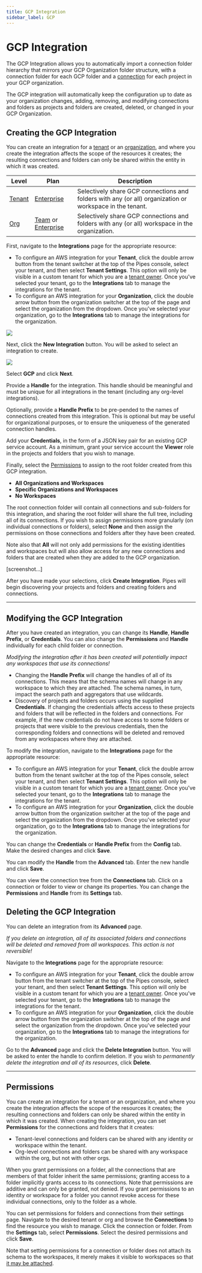 ```yaml
---
title: GCP Integration
sidebar_label: GCP
---
```


# GCP Integration

The GCP Integration allows you to automatically import a connection folder hierarchy that mirrors your GCP Organization folder structure, with a connection folder for each GCP folder and a [connection](/pipes/docs/connections) for each project in your GCP organization.

The GCP integration will automatically keep the configuration up to date as your organization changes, adding, removing, and modifying connections and folders as projects and folders are created, deleted, or changed in your GCP Organization.

## Creating the GCP Integration

You can create an integration for a [tenant](/pipes/docs/tenants/) or an [organization]((/pipes/docs/organizations)), and where you create the integration affects the scope of the resources it creates; the resulting connections and folders can only be shared within the entity in which it was created.

| Level                        | Plan                       | Description
|------------------------------|----------------------------|----------------
| [Tenant](/pipes/docs/tenants) | [Enterprise](/pipes/docs/plans/enterprise) | Selectively share GCP connections and folders with any (or all) organization or workspace in the tenant.
| [Org](/pipes/docs/organizations) | [Team](/pipes/docs/plans/team) or [Enterprise](/pipes/docs/plans/enterprise)  | Selectively share GCP connections and folders with any (or all) workspace in the organization.


First, navigate to the **Integrations** page for the appropriate resource:
- To configure an AWS integration for your **Tenant**, click the double arrow button from the tenant switcher at the top of the Pipes console, select your tenant, and then select **Tenant Settings**. This option will only be visible in a custom tenant for which you are a [tenant owner](people#tenant-roles).  Once you've selected your tenant, go to the **Integrations** tab to manage the integrations for the tenant.
- To configure an AWS integration for your **Organization**, click the double arrow button from the organization switcher at the top of the page and select the organization from the dropdown.  Once you've selected your organization, go to the **Integrations** tab to manage the integrations for the organization.




![](/images/docs/integrations_blank.png)

Next, click the **New Integration** button. You will be asked to select an integration to create.

![](/images/docs/integrations_new_gcp.png)

Select **GCP** and click **Next**.

Provide a **Handle** for the integration.  This handle should be meaningful and must be unique for all integrations in the tenant (including any org-level integrations).

Optionally, provide a **Handle Prefix** to be pre-pended to the names of connections created from this integration. This is optional but may be useful for organizational purposes, or to ensure the uniqueness of the generated connection handles.

Add your **Credentials**, in the form of a JSON key pair for an existing GCP service account.  As a minimum, grant your service account the **Viewer** role in the projects and folders that you wish to manage.

Finally, select the [Permissions](#permissions) to assign to the root folder created from this GCP integration.  
- **All Organizations and Workspaces**
- **Specific Organizations and Workspaces**
- **No Workspaces**

The root connection folder will contain all connections and sub-folders for this integration, and sharing the root folder will share the full tree, including all of its connections.  If you wish to assign permissions more granularly (on individual connections or folders), select **None** and then assign the permissions on those connections and folders after they have been created.

Note also that **All** will not only add permissions for the existing identities and workspaces but will also allow access for any new connections and folders that are created when they are added to the GCP organization.

[screenshot...]

After you have made your selections, click **Create Integration**.  Pipes will begin discovering your projects and folders and creating folders and connections.


---------

## Modifying the GCP Integration

After you have created an integration, you can change its **Handle**, **Handle Prefix**, or **Credentials**.  You can also change the **Permissions** and **Handle** individually for each child folder or connection.

*Modifying the integration after it has been created will potentially impact any workspaces that use its connections!*
- Changing the **Handle Prefix** will change the handles of all of its connections.
This means that the schema names will change in any workspace to which they are attached.  The schema names, in turn, impact the search path and aggregators that use wildcards.
- Discovery of projects and folders occurs using the supplied **Credentials**.  If changing the credentials affects access to these projects and folders that will be reflected in the folders and connections. For example, if the new credentials do not have access to some folders or projects that were visible to the previous credentials, then the corresponding folders and connections will be deleted and removed from any workspaces where they are attached.

To modify the integration, navigate to the **Integrations** page for the appropriate resource:
- To configure an AWS integration for your **Tenant**, click the double arrow button from the tenant switcher at the top of the Pipes console, select your tenant, and then select **Tenant Settings**. This option will only be visible in a custom tenant for which you are a [tenant owner](people#tenant-roles).  Once you've selected your tenant, go to the **Integrations** tab to manage the integrations for the tenant.
- To configure an AWS integration for your **Organization**, click the double arrow button from the organization switcher at the top of the page and select the organization from the dropdown.  Once you've selected your organization, go to the **Integrations** tab to manage the integrations for the organization.


You can change the **Credentials** or **Handle Prefix** from the **Config** tab.  Make the desired changes and click **Save**.

You can modify the **Handle** from the **Advanced** tab.  Enter the new handle and click **Save**.

You can view the connection tree from the **Connections** tab.  Click on a connection or folder to view or change its properties. You can change the **Permissions** and **Handle** from its **Settings** tab.


## Deleting the GCP Integration

You can delete an integration from its **Advanced** page.

*If you delete an integration, all of its associated folders and connections will be deleted and removed from all workspaces.  This action is not reversible!*

Navigate to the **Integrations** page for the appropriate resource:
- To configure an AWS integration for your **Tenant**, click the double arrow button from the tenant switcher at the top of the Pipes console, select your tenant, and then select **Tenant Settings**. This option will only be visible in a custom tenant for which you are a [tenant owner](people#tenant-roles).  Once you've selected your tenant, go to the **Integrations** tab to manage the integrations for the tenant.
- To configure an AWS integration for your **Organization**, click the double arrow button from the organization switcher at the top of the page and select the organization from the dropdown.  Once you've selected your organization, go to the **Integrations** tab to manage the integrations for the organization.

Go to the **Advanced** page and click the **Delete Integration** button. You will be asked to enter the handle to confirm deletion.  If you wish to *permanently delete the integration and all of its resources*, click **Delete**.

----------

## Permissions
You can create an integration for a tenant or an organization, and where you create the integration affects the scope of the resources it creates; the resulting connections and folders can only be shared within the entity in which it was created.  When creating the integration, you can set **Permissions** for the connections and folders that it creates:
  - Tenant-level connections and folders can be shared with any identity or workspace within the tenant.
  - Org-level connections and folders can be shared with any workspace within the org, but not with other orgs.

When you grant permissions on a folder, all the connections that are members of that folder inherit the same permissions; granting access to a folder implicitly grants access to its connections.  Note that permissions are additive and can only be granted, not denied. If you grant permissions to an identity or workspace for a folder you cannot revoke access for these individual connections, only to the folder as a whole.

You can set permissions for folders and connections from their settings page. Navigate to the desired tenant or org and browse the **Connections** to find the resource you wish to manage.  Click the connection or folder.  From the **Settings** tab, select **Permissions**.  Select the desired permissions and click **Save**.

Note that setting permissions for a connection or folder does not attach its schema to the workspaces, it merely makes it visible to workspaces so that [it may be attached](/pipes/docs/connections#adding-schemas).
